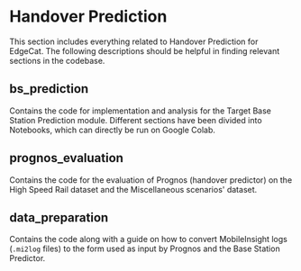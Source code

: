 # Handover Prediction

This section includes everything related to Handover Prediction for EdgeCat. The following descriptions should be helpful in finding relevant sections in the codebase.

## bs_prediction
Contains the code for implementation and analysis for the Target Base Station Prediction module. Different sections have been divided into Notebooks, which can directly be run on Google Colab.

## prognos_evaluation
Contains the code for the evaluation of Prognos (handover predictor) on the High Speed Rail dataset and the Miscellaneous scenarios' dataset. 

## data_preparation 
Contains the code along with a guide on how to convert MobileInsight logs (`.mi2log` files) to the form used as input by Prognos and the Base Station Predictor.